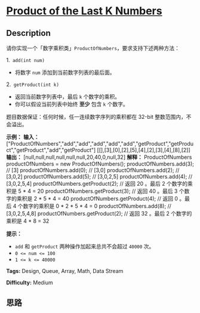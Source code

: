 # [Product of the Last K Numbers][title]

## Description

请你实现一个「数字乘积类」`ProductOfNumbers`，要求支持下述两种方法：

1.` add(int num)`

  * 将数字 `num` 添加到当前数字列表的最后面。

2.` getProduct(int k)`

  * 返回当前数字列表中，最后 `k` 个数字的乘积。
  * 你可以假设当前列表中始终 **至少** 包含 `k` 个数字。

题目数据保证：任何时候，任一连续数字序列的乘积都在 32-bit 整数范围内，不会溢出。



**示例：**
            **输入：**    ["ProductOfNumbers","add","add","add","add","add","getProduct","getProduct","getProduct","add","getProduct"]    [[],[3],[0],[2],[5],[4],[2],[3],[4],[8],[2]]        **输出：**    [null,null,null,null,null,null,20,40,0,null,32]        **解释：**    ProductOfNumbers productOfNumbers = new ProductOfNumbers();    productOfNumbers.add(3);        // [3]    productOfNumbers.add(0);        // [3,0]    productOfNumbers.add(2);        // [3,0,2]    productOfNumbers.add(5);        // [3,0,2,5]    productOfNumbers.add(4);        // [3,0,2,5,4]    productOfNumbers.getProduct(2); // 返回 20 。最后 2 个数字的乘积是 5 * 4 = 20    productOfNumbers.getProduct(3); // 返回 40 。最后 3 个数字的乘积是 2 * 5 * 4 = 40    productOfNumbers.getProduct(4); // 返回  0 。最后 4 个数字的乘积是 0 * 2 * 5 * 4 = 0    productOfNumbers.add(8);        // [3,0,2,5,4,8]    productOfNumbers.getProduct(2); // 返回 32 。最后 2 个数字的乘积是 4 * 8 = 32     



**提示：**

  * `add` 和 `getProduct` 两种操作加起来总共不会超过 `40000` 次。
  * `0 <= num <= 100`
  * `1 <= k <= 40000`


**Tags:** Design, Queue, Array, Math, Data Stream

**Difficulty:** Medium

## 思路

[title]: https://leetcode-cn.com/problems/product-of-the-last-k-numbers
